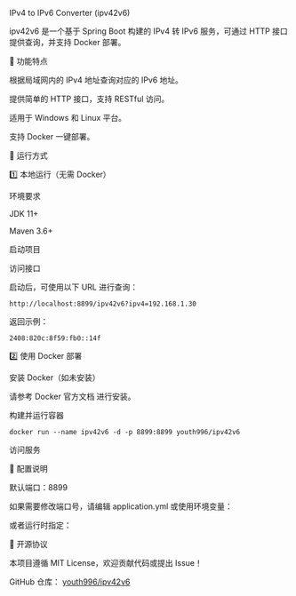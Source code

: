 IPv4 to IPv6 Converter (ipv42v6)

ipv42v6 是一个基于 Spring Boot 构建的 IPv4 转 IPv6 服务，可通过 HTTP 接口提供查询，并支持 Docker 部署。

🚀 功能特点

根据局域网内的 IPv4 地址查询对应的 IPv6 地址。

提供简单的 HTTP 接口，支持 RESTful 访问。

适用于 Windows 和 Linux 平台。

支持 Docker 一键部署。

📌 运行方式

1️⃣ 本地运行（无需 Docker）

环境要求

JDK 11+

Maven 3.6+

启动项目

访问接口

启动后，可使用以下 URL 进行查询：

```
http://localhost:8899/ipv42v6?ipv4=192.168.1.30
```

返回示例：

```
2408:820c:8f59:fb0::14f
```

2️⃣ 使用 Docker 部署

安装 Docker（如未安装）

请参考 Docker 官方文档 进行安装。

构建并运行容器

```
docker run --name ipv42v6 -d -p 8899:8899 youth996/ipv42v6
```

访问服务

🔧 配置说明

默认端口：8899

如果需要修改端口号，请编辑 application.yml 或使用环境变量：

或者运行时指定：

📜 开源协议

本项目遵循 MIT License，欢迎贡献代码或提出 Issue！

GitHub 仓库： [youth996/ipv42v6](https://github.com/youth996/ipv42v6 )  